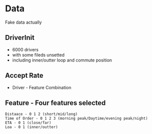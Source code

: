 Data
==========================
Fake data actually

## DriverInit

* 6000 drivers
* with some fileds unsetted
* including inner/outter loop and commute position

## Accept Rate

* Driver - Feature Combination

## Feature - Four features selected
	Distaace - 0 1 2 (short/mid/long)
	Time of Order - 0 1 2 3 (morning peak/Daytime/evening peak/night)
	ETA - 0 1 (close/far)
	Loa - 0 1 (inner/outter)
